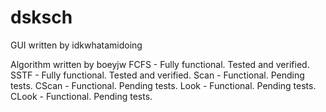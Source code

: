 # dsksch

GUI written by idkwhatamidoing

Algorithm written by boeyjw
FCFS - Fully functional. Tested and verified.
SSTF - Fully functional. Tested and verified.
Scan - Functional. Pending tests.
CScan - Functional. Pending tests.
Look - Functional. Pending tests.
CLook - Functional. Pending tests.
